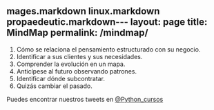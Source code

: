 mages.markdown  linux.markdown  propaedeutic.markdown---
layout: page
title: MindMap
permalink: /mindmap/
---

1. Cómo se relaciona el pensamiento estructurado con su negocio.
2. Identificar a sus clientes y sus necesidades.
3. Comprender la evolución en un mapa.
4. Anticípese al futuro observando patrones.
5. Identificar dónde subcontratar.
6. Quizás cambiar el pasado.
                                                                                    
Puedes encontrar nuestros tweets en [@Python_cursos](https://twitter.com/Python_cursos)


<a href="{{site.baseurl}}/assets/pdfs/Curso_de_Mapas_mentales.pdf" 
class="image fit"  type="application/pdf" >
<img src="{{site.baseurl}}/assets/img/bandera.png" alt=""></a>

